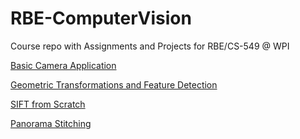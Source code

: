 # RBE-ComputerVision
Course repo with Assignments and Projects for RBE/CS-549 @ WPI

[Basic Camera Application](https://github.com/atreyabhat/RBE-ComputerVision/tree/main/Week1)

[Geometric Transformations and Feature Detection](https://github.com/atreyabhat/RBE-ComputerVision/tree/main/Week2)

[SIFT from Scratch](https://github.com/atreyabhat/RBE-ComputerVision/tree/main/Week3/SIFT%20From%20Scratch)

[Panorama Stitching](https://github.com/atreyabhat/RBE-ComputerVision/tree/main/Week4/Lab)
